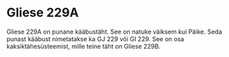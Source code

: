 # Gliese 229A

Gliese 229A on punane kääbustäht. See on natuke väiksem kui Päike. Seda punast
kääbust nimetatakse ka GJ 229 või GI 229. See on osa kaksiktähesüsteemist, mille
teine täht on Gliese 229B.

